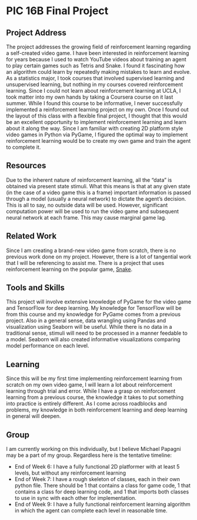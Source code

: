 # PIC 16B Final Project 

## Project Address
The project addresses the growing field of reinforcement learning regarding a self-created video game. I have been interested in reinforcement learning for years because I used to watch YouTube videos about training an agent to play certain games such as Tetris and Snake. I found it fascinating how an algorithm could learn by repeatedly making mistakes to learn and evolve. As a statistics major, I took courses that involved supervised learning and unsupervised learning, but nothing in my courses covered reinforcement learning. Since I could not learn about reinforcement learning at UCLA, I took matter into my own hands by taking a Coursera course on it last summer. While I found this course to be informative, I never successfully implemented a reinforcement learning project on my own. Once I found out the layout of this class with a flexible final project, I thought that this would be an excellent opportunity to implement reinforcement learning and learn about it along the way. Since I am familiar with creating 2D platform style video games in Python via PyGame, I figured the optimal way to implement reinforcement learning would be to create my own game and train the agent to complete it. 

## Resources
Due to the inherent nature of reinforcement learning, all the “data” is obtained via present state stimuli. What this means is that at any given state (in the case of a video game this is a frame) important information is passed through a model (usually a neural network) to dictate the agent’s decision. This is all to say, no outside data will be used. However, significant computation power will be used to run the video game and subsequent neural network at each frame. This may cause marginal game lag. 

## Related Work
Since I am creating a brand-new video game from scratch, there is no previous work done on my project. However, there is a lot of tangential work that I will be referencing to assist me. There is a project that uses reinforcement learning on the popular game, [Snake](https://www.youtube.com/watch?v=-NJ9frfAWRo). 

## Tools and Skills
This project will involve extensive knowledge of PyGame for the video game and TensorFlow for deep learning. My knowledge for TensorFlow will be from this course and my knowledge for PyGame comes from a previous project. Also in a general sense, data wrangling using Pandas and visualization using Seaborn will be useful. While there is no data in a traditional sense, stimuli will need to be processed in a manner feedable to a model. Seaborn will also created informative visualizations comparing model performance on each level. 

## Learning
Since this will be my first time implementing reinforcement learning from scratch on my own video game, I will learn a lot about reinforcement learning through trial and error. While I have a grasp on reinforcement learning from a previous course, the knowledge it takes to put something into practice is entirely different. As I come across roadblocks and problems, my knowledge in both reinforcement learning and deep learning in general will deepen. 

## Group
I am currently working on this individually, but I believe Michael Papagni may be a part of my group. Regardless here is the tentative timeline: 

-	End of Week 6: I have a fully functional 2D platformer with at least 5 levels, but without any reinforcement learning
-	End of Week 7: I have a rough skeleton of classes, each in their own python file. There should be 1 that contains a class for game code, 1 that contains a class for deep learning code, and 1 that imports both classes to use in sync with each other for implementation. 
-	End of Week 9: I have a fully functional reinforcement learning algorithm in which the agent can complete each level in reasonable time. 
